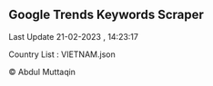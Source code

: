 

## Google Trends Keywords Scraper 
 
Last Update 21-02-2023 , 14:23:17

Country List :
VIETNAM.json



© Abdul Muttaqin 
